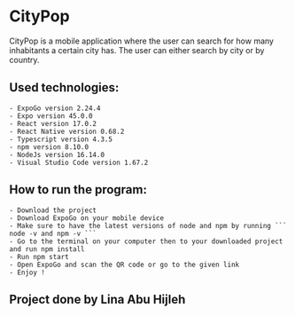 # CityPop

CityPop is a mobile application where the user can search for how many inhabitants a certain city has. The user can either search by city or by country.

## Used technologies:

    - ExpoGo version 2.24.4
    - Expo version 45.0.0
    - React version 17.0.2
    - React Native version 0.68.2
    - Typescript version 4.3.5
    - npm version 8.10.0
    - NodeJs version 16.14.0
    - Visual Studio Code version 1.67.2

## How to run the program:

    - Download the project
    - Download ExpoGo on your mobile device
    - Make sure to have the latest versions of node and npm by running ``` node -v and npm -v ```
    - Go to the terminal on your computer then to your downloaded project and run npm install
    - Run npm start
    - Open ExpoGo and scan the QR code or go to the given link
    - Enjoy !

## Project done by Lina Abu Hijleh
 
